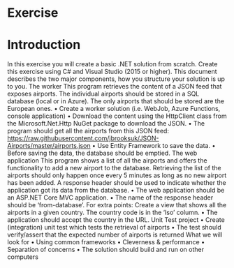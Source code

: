 # Exercise
 
# Introduction
In this exercise you will create a basic .NET solution from scratch. Create this exercise using C# and Visual Studio (2015 or higher). This document describes the two major components, how you structure your solution is up to you.
The worker
This program retrieves the content of a JSON feed that exposes airports. The individual airports should be stored in a SQL database (local or in Azure). The only airports that should be stored are the European ones. 
•	Create a worker solution (i.e. WebJob, Azure Functions, console application)
•	Download the content using the HttpClient class from the Microsoft.Net.Http NuGet package to download the JSON.
•	The program should get all the airports from this JSON feed: https://raw.githubusercontent.com/jbrooksuk/JSON-Airports/master/airports.json
•	Use Entity Framework to save the data.
•	Before saving the data, the database should be emptied.
The web application
This program shows a list of all the airports and offers the functionality to add a new airport to the database. Retrieving the list of the airports should only happen once every 5 minutes as long as no new airport has been added. A response header should be used to indicate whether the application got its data from the database.
•	The web application should be an ASP.NET Core MVC application.
•	The name of the response header should be ‘from-database’.
For extra points:
Create a view that shows all the airports in a given country. The country code is in the ‘Iso’ column.
•	The application should accept the country in the URL. 
Unit Test project
•	Create (integration) unit test which tests the retrieval of airports
•	The test should verify/assert that the expected number of airports is returned
What we will look for
•	Using common frameworks
•	Cleverness & performance
•	Separation of concerns
•	The solution should build and run on other computers
